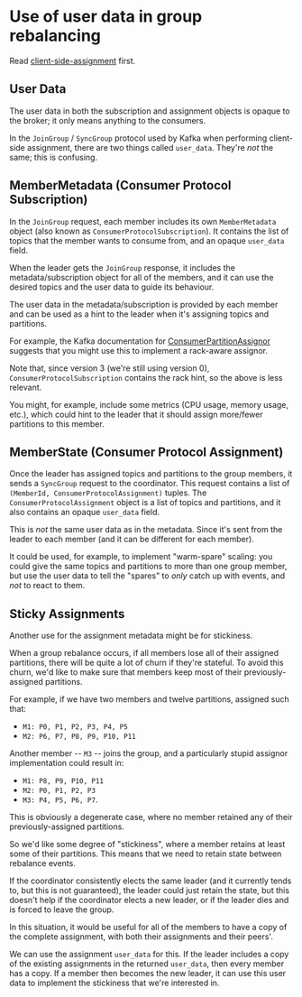# Use of user data in group rebalancing

Read [client-side-assignment](client-side-assignment.md) first.

## User Data

The user data in both the subscription and assignment objects is opaque to the broker; it only means anything to the
consumers.

In the `JoinGroup` / `SyncGroup` protocol used by Kafka when performing client-side assignment, there are two things
called `user_data`. They're _not_ the same; this is confusing.

## MemberMetadata (Consumer Protocol Subscription)

In the `JoinGroup` request, each member includes its own `MemberMetadata` object (also known as
`ConsumerProtocolSubscription`). It contains the list of topics that the member wants to consume from, and an opaque
`user_data` field.

When the leader gets the `JoinGroup` response, it includes the metadata/subscription object for all of the members, and
it can use the desired topics and the user data to guide its behaviour.

The user data in the metadata/subscription is provided by each member and can be used as a hint to the leader when it's
assigning topics and partitions.

For example, the Kafka documentation for
[ConsumerPartitionAssignor](https://kafka.apache.org/28/javadoc/org/apache/kafka/clients/consumer/ConsumerPartitionAssignor.html)
suggests that you might use this to implement a rack-aware assignor.

Note that, since version 3 (we're still using version 0), `ConsumerProtocolSubscription` contains the rack hint, so the
above is less relevant.

You might, for example, include some metrics (CPU usage, memory usage, etc.), which could hint to the leader that it
should assign more/fewer partitions to this member.

## MemberState (Consumer Protocol Assignment)

Once the leader has assigned topics and partitions to the group members, it sends a `SyncGroup` request to the
coordinator. This request contains a list of `(MemberId, ConsumerProtocolAssignment)` tuples. The
`ConsumerProtocolAssignment` object is a list of topics and partitions, and it also contains an opaque `user_data`
field.

This is _not_ the same user data as in the metadata. Since it's sent from the leader to each member (and it can be
different for each member).

It could be used, for example, to implement "warm-spare" scaling: you could give the same topics and partitions to more
than one group member, but use the user data to tell the "spares" to _only_ catch up with events, and _not_ to react to
them.

## Sticky Assignments

Another use for the assignment metadata might be for stickiness.

When a group rebalance occurs, if all members lose all of their assigned partitions, there will be quite a lot of churn
if they're stateful. To avoid this churn, we'd like to make sure that members keep most of their previously-assigned
partitions.

For example, if we have two members and twelve partitions, assigned such that:

- `M1: P0, P1, P2, P3, P4, P5`
- `M2: P6, P7, P8, P9, P10, P11`

Another member -- `M3` -- joins the group, and a particularly stupid assignor implementation could result in:

- `M1: P8, P9, P10, P11`
- `M2: P0, P1, P2, P3`
- `M3: P4, P5, P6, P7`.

This is obviously a degenerate case, where no member retained any of their previously-assigned partitions.

So we'd like some degree of "stickiness", where a member retains at least some of their partitions. This means that we
need to retain state between rebalance events.

If the coordinator consistently elects the same leader (and it currently tends to, but this is not guaranteed), the
leader could just retain the state, but this doesn't help if the coordinator elects a new leader, or if the leader dies
and is forced to leave the group.

In this situation, it would be useful for all of the members to have a copy of the complete assignment, with both their
assignments and their peers'.

We can use the assignment `user_data` for this. If the leader includes a copy of the existing assignments in the
returned `user_data`, then every member has a copy. If a member then becomes the new leader, it can use this user data
to implement the stickiness that we're interested in.
